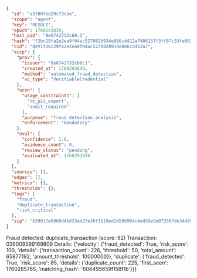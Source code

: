 ```json
{
  "id": "a5f80fbd29c73cbe",
  "scope": "agent",
  "key": "RESULT",
  "epoch": 1760293839,
  "host_pid": "9e6742732c60:1",
  "hash": "f2bc29fa2e2ea9f04ac5270820934e866cd412a7486157f3ff87c33fe063d31d",
  "cid": "QmV1f2bc29fa2e2ea9f04ac5270820934e866cd412a7",
  "aicp": {
    "prov": {
      "issuer": "9e6742732c60:1",
      "created_at": 1760293839,
      "method": "automated_fraud_detection",
      "vc_type": "VerifiableCredential"
    },
    "ucon": {
      "usage_constraints": [
        "no_pii_export",
        "audit_required"
      ],
      "purpose": "fraud_detection_analysis",
      "enforcement": "mandatory"
    },
    "eval": {
      "confidence": 1.0,
      "evidence_count": 0,
      "review_status": "pending",
      "evaluated_at": 1760293839
    }
  },
  "sources": [],
  "edges": [],
  "metrics": {},
  "thresholds": {},
  "tags": [
    "fraud",
    "duplicate_transaction",
    "risk_critical"
  ],
  "sig": "639017e6968d4b833ad2fe36f1119ed14596904c4e459e5e072567de3449981a"
}
```

Fraud detected: duplicate_transaction (score: 92)
Transaction: 026009599169809
Details: {'velocity': {'fraud_detected': True, 'risk_score': 100, 'details': {'transaction_count': 226, 'threshold': 50, 'total_amount': 65877192, 'amount_threshold': 10000000}}, 'duplicate': {'fraud_detected': True, 'risk_score': 85, 'details': {'duplicate_count': 225, 'first_seen': 1760285765, 'matching_hash': '606495659f158f1b'}}}